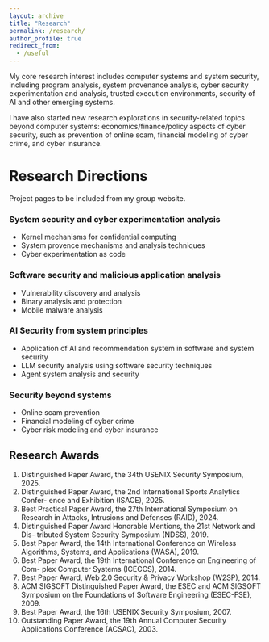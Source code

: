 ```yaml
---
layout: archive
title: "Research"
permalink: /research/
author_profile: true
redirect_from:
  - /useful
---
```


My core research interest includes computer systems and system security, including program analysis, system provenance analysis, cyber security experimentation and analysis, trusted execution environments, security of AI and other emerging systems. 

I have also started new research explorations in security-related topics beyond computer systems: economics/finance/policy aspects of cyber security, such as prevention of online scam, financial modeling of cyber crime, and cyber insurance.  

Research Directions
===================

Project pages to be included from my group website. 

### System security and cyber experimentation analysis
* Kernel mechanisms for confidential computing
* System provence mechanisms and analysis techniques
* Cyber experimentation as code

### Software security and malicious application analysis
* Vulnerability discovery and analysis
* Binary analysis and protection
* Mobile malware analysis

### AI Security from system principles
* Application of AI and recommendation system in software and system security
* LLM security analysis using software security techniques
* Agent system analysis and security

### Security beyond systems
* Online scam prevention
* Financial modeling of cyber crime
* Cyber risk modeling and cyber insurance

Research Awards
---------------

1. Distinguished Paper Award, the 34th USENIX Security Symposium, 2025.
1. Distinguished Paper Award, the 2nd International Sports Analytics Confer-
ence and Exhibition (ISACE), 2025.
1. Best Practical Paper Award, the 27th International Symposium on Research in
Attacks, Intrusions and Defenses (RAID), 2024.
1. Distinguished Paper Award Honorable Mentions, the 21st Network and Dis-
tributed System Security Symposium (NDSS), 2019.
1. Best Paper Award, the 14th International Conference on Wireless Algorithms,
Systems, and Applications (WASA), 2019.
1. Best Paper Award, the 19th International Conference on Engineering of Com-
plex Computer Systems (ICECCS), 2014.
1. Best Paper Award, Web 2.0 Security & Privacy Workshop (W2SP), 2014.
1. ACM SIGSOFT Distinguished Paper Award, the ESEC and ACM SIGSOFT
Symposium on the Foundations of Software Engineering (ESEC-FSE), 2009.
1. Best Paper Award, the 16th USENIX Security Symposium, 2007.
1. Outstanding Paper Award, the 19th Annual Computer Security Applications
Conference (ACSAC), 2003.
